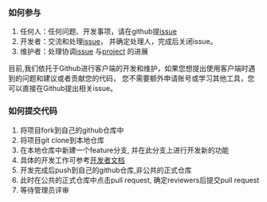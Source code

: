 ### 如何参与 

1. 任何人：任何问题、开发事项，请在github提[issue](https://github.com/blockchain-desktop/hyperledger-fabric-desktop/issues)
2. 开发者：交流和处理[issue](https://github.com/blockchain-desktop/hyperledger-fabric-desktop/issues)，
    并确定处理人，完成后关闭issue。
3. 维护者：处理协调[issue](https://github.com/blockchain-desktop/hyperledger-fabric-desktop/issues)
    与[project](https://github.com/blockchain-desktop/hyperledger-fabric-desktop/projects)
    的进展

目前,我们依托于Github进行客户端的开发和维护，如果您想提出使用客户端时遇到的问题和建议或者贡献您的代码，
您不需要额外申请账号或学习其他工具，您可以直接在Github提出相关issue。

###  如何提交代码

1. 将项目fork到自己的github仓库中
2. 将项目git clone到本地仓库
3. 在本地仓库中新建一个feature分支, 并在此分支上进行开发新的功能
4. 具体的开发工作可参考[开发者文档](coding-guidelines-Zn.md)
5. 开发完成后push到自己的github仓库,非公共的正式仓库
6. 此时在公共的正式仓库中点击pull request, 确定reviewers后提交pull request
7. 等待管理员评审


